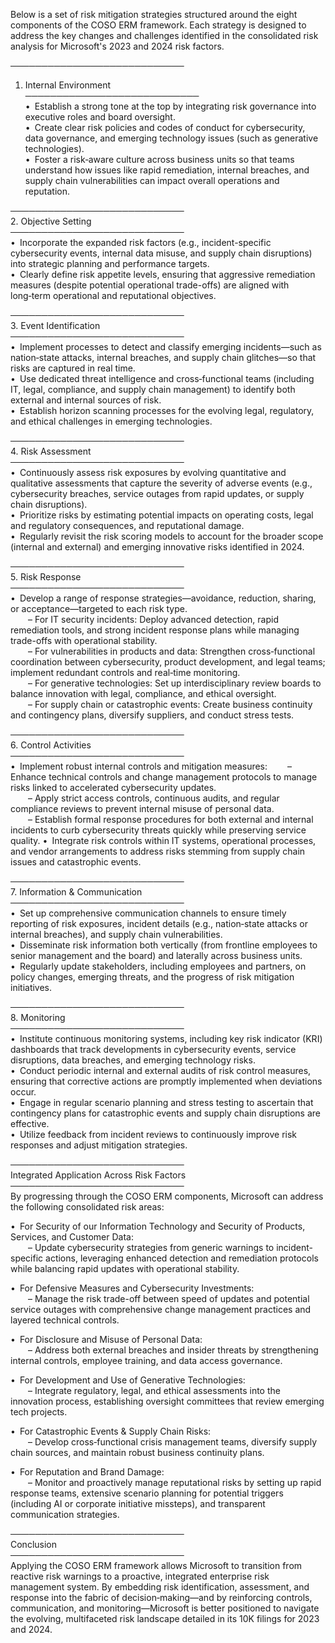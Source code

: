 Below is a set of risk mitigation strategies structured around the eight components of the COSO ERM framework. Each strategy is designed to address the key changes and challenges identified in the consolidated risk analysis for Microsoft's 2023 and 2024 risk factors.

────────────────────────────  
1. Internal Environment  
────────────────────────────  
• Establish a strong tone at the top by integrating risk governance into executive roles and board oversight.  
• Create clear risk policies and codes of conduct for cybersecurity, data governance, and emerging technology issues (such as generative technologies).  
• Foster a risk‐aware culture across business units so that teams understand how issues like rapid remediation, internal breaches, and supply chain vulnerabilities can impact overall operations and reputation.

────────────────────────────  
2. Objective Setting  
────────────────────────────  
• Incorporate the expanded risk factors (e.g., incident-specific cybersecurity events, internal data misuse, and supply chain disruptions) into strategic planning and performance targets.  
• Clearly define risk appetite levels, ensuring that aggressive remediation measures (despite potential operational trade-offs) are aligned with long‑term operational and reputational objectives.

────────────────────────────  
3. Event Identification  
────────────────────────────  
• Implement processes to detect and classify emerging incidents—such as nation‑state attacks, internal breaches, and supply chain glitches—so that risks are captured in real time.  
• Use dedicated threat intelligence and cross‑functional teams (including IT, legal, compliance, and supply chain management) to identify both external and internal sources of risk.  
• Establish horizon scanning processes for the evolving legal, regulatory, and ethical challenges in emerging technologies.

────────────────────────────  
4. Risk Assessment  
────────────────────────────  
• Continuously assess risk exposures by evolving quantitative and qualitative assessments that capture the severity of adverse events (e.g., cybersecurity breaches, service outages from rapid updates, or supply chain disruptions).  
• Prioritize risks by estimating potential impacts on operating costs, legal and regulatory consequences, and reputational damage.  
• Regularly revisit the risk scoring models to account for the broader scope (internal and external) and emerging innovative risks identified in 2024.

────────────────────────────  
5. Risk Response  
────────────────────────────  
• Develop a range of response strategies—avoidance, reduction, sharing, or acceptance—targeted to each risk type.  
  – For IT security incidents: Deploy advanced detection, rapid remediation tools, and strong incident response plans while managing trade-offs with operational stability.  
  – For vulnerabilities in products and data: Strengthen cross‑functional coordination between cybersecurity, product development, and legal teams; implement redundant controls and real‑time monitoring.  
  – For generative technologies: Set up interdisciplinary review boards to balance innovation with legal, compliance, and ethical oversight.  
  – For supply chain or catastrophic events: Create business continuity and contingency plans, diversify suppliers, and conduct stress tests.

────────────────────────────  
6. Control Activities  
────────────────────────────  
• Implement robust internal controls and mitigation measures:
  – Enhance technical controls and change management protocols to manage risks linked to accelerated cybersecurity updates.  
  – Apply strict access controls, continuous audits, and regular compliance reviews to prevent internal misuse of personal data.  
  – Establish formal response procedures for both external and internal incidents to curb cybersecurity threats quickly while preserving service quality.
• Integrate risk controls within IT systems, operational processes, and vendor arrangements to address risks stemming from supply chain issues and catastrophic events.

────────────────────────────  
7. Information & Communication  
────────────────────────────  
• Set up comprehensive communication channels to ensure timely reporting of risk exposures, incident details (e.g., nation‑state attacks or internal breaches), and supply chain vulnerabilities.  
• Disseminate risk information both vertically (from frontline employees to senior management and the board) and laterally across business units.  
• Regularly update stakeholders, including employees and partners, on policy changes, emerging threats, and the progress of risk mitigation initiatives.

────────────────────────────  
8. Monitoring  
────────────────────────────  
• Institute continuous monitoring systems, including key risk indicator (KRI) dashboards that track developments in cybersecurity events, service disruptions, data breaches, and emerging technology risks.  
• Conduct periodic internal and external audits of risk control measures, ensuring that corrective actions are promptly implemented when deviations occur.  
• Engage in regular scenario planning and stress testing to ascertain that contingency plans for catastrophic events and supply chain disruptions are effective.  
• Utilize feedback from incident reviews to continuously improve risk responses and adjust mitigation strategies.

────────────────────────────  
Integrated Application Across Risk Factors  
────────────────────────────  
By progressing through the COSO ERM components, Microsoft can address the following consolidated risk areas:  

• For Security of our Information Technology and Security of Products, Services, and Customer Data:  
  – Update cybersecurity strategies from generic warnings to incident-specific actions, leveraging enhanced detection and remediation protocols while balancing rapid updates with operational stability.  

• For Defensive Measures and Cybersecurity Investments:  
  – Manage the risk trade-off between speed of updates and potential service outages with comprehensive change management practices and layered technical controls.

• For Disclosure and Misuse of Personal Data:  
  – Address both external breaches and insider threats by strengthening internal controls, employee training, and data access governance.

• For Development and Use of Generative Technologies:  
  – Integrate regulatory, legal, and ethical assessments into the innovation process, establishing oversight committees that review emerging tech projects.

• For Catastrophic Events & Supply Chain Risks:  
  – Develop cross‑functional crisis management teams, diversify supply chain sources, and maintain robust business continuity plans.

• For Reputation and Brand Damage:  
  – Monitor and proactively manage reputational risks by setting up rapid response teams, extensive scenario planning for potential triggers (including AI or corporate initiative missteps), and transparent communication strategies.

────────────────────────────  
Conclusion  
────────────────────────────  
Applying the COSO ERM framework allows Microsoft to transition from reactive risk warnings to a proactive, integrated enterprise risk management system. By embedding risk identification, assessment, and response into the fabric of decision‑making—and by reinforcing controls, communication, and monitoring—Microsoft is better positioned to navigate the evolving, multifaceted risk landscape detailed in its 10K filings for 2023 and 2024.